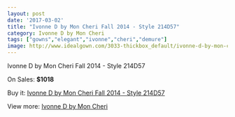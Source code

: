 ```yaml
---
layout: post
date: '2017-03-02'
title: "Ivonne D by Mon Cheri Fall 2014 - Style 214D57"
category: Ivonne D by Mon Cheri
tags: ["gowns","elegant","ivonne","cheri","demure"]
image: http://www.idealgown.com/3033-thickbox_default/ivonne-d-by-mon-cheri-fall-2014-style-214d57.jpg
---
```

Ivonne D by Mon Cheri Fall 2014 - Style 214D57

On Sales: **$1018**
<a href="https://www.idealgown.com/en/ivonne-d-by-mon-cheri/1460-ivonne-d-by-mon-cheri-fall-2014-style-214d57.html"><amp-img layout="responsive" width="600" height="600" src="//www.idealgown.com/3033-thickbox_default/ivonne-d-by-mon-cheri-fall-2014-style-214d57.jpg" alt="Ivonne D by Mon Cheri Fall 2014 - Style 214D57 0" /></a>
<a href="https://www.idealgown.com/en/ivonne-d-by-mon-cheri/1460-ivonne-d-by-mon-cheri-fall-2014-style-214d57.html"><amp-img layout="responsive" width="600" height="600" src="//www.idealgown.com/3035-thickbox_default/ivonne-d-by-mon-cheri-fall-2014-style-214d57.jpg" alt="Ivonne D by Mon Cheri Fall 2014 - Style 214D57 1" /></a>
<a href="https://www.idealgown.com/en/ivonne-d-by-mon-cheri/1460-ivonne-d-by-mon-cheri-fall-2014-style-214d57.html"><amp-img layout="responsive" width="600" height="600" src="//www.idealgown.com/3034-thickbox_default/ivonne-d-by-mon-cheri-fall-2014-style-214d57.jpg" alt="Ivonne D by Mon Cheri Fall 2014 - Style 214D57 2" /></a>

Buy it: [Ivonne D by Mon Cheri Fall 2014 - Style 214D57](https://www.idealgown.com/en/ivonne-d-by-mon-cheri/1460-ivonne-d-by-mon-cheri-fall-2014-style-214d57.html "Ivonne D by Mon Cheri Fall 2014 - Style 214D57")

View more: [Ivonne D by Mon Cheri](https://www.idealgown.com/en/22-ivonne-d-by-mon-cheri "Ivonne D by Mon Cheri")